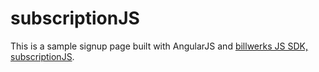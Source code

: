 subscriptionJS
=======

This is a sample signup page built with AngularJS and [billwerks JS SDK, subscriptionJS](https://developer.billwerk.io/Docs/subscriptionJS_Introduction).

